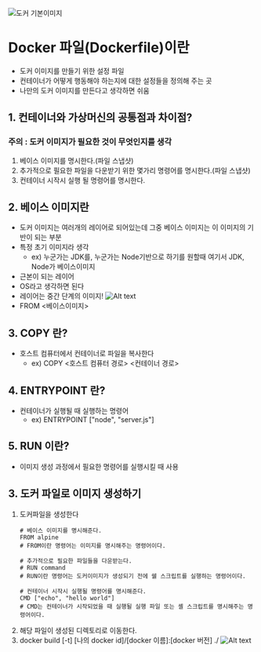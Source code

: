 ![도커 기본이미지](https://github.com/user-attachments/assets/90b27680-a3da-473c-bc18-62e8f993a28f)

# Docker 파일(Dockerfile)이란
- 도커 이미지를 만들기 위한 설정 파일
- 컨테이너가 어떻게 행동해야 하는지에 대한 설정들을 정의해 주는 곳
- 나만의 도커 이미지를 만든다고 생각하면 쉬움

## 1. 컨테이너와 가상머신의 공통점과 차이점?
### 주의 : 도커 이미지가 필요한 것이 무엇인지를 생각
1. 베이스 이미지를 명시한다.(파일 스냅샷)
2. 추가적으로 필요한 파일을 다운받기 위한 몇가리 명령어를 명시한다.(파일 스냅샷)
3. 컨테이너 시작시 실행 될 명령어를 명시한다.

## 2. 베이스 이미지란
- 도커 이미지는 여러개의 레이어로 되어있는데 그중 베이스 이미지는 이 이미지의 기반이 되는 부분
- 특정 초기 이미지라 생각
    - ex) 누군가는 JDK를, 누군가는 Node기반으로 하기를 원할때 여기서 JDK, Node가 베이스이미지 
- 근본이 되는 레이어
- OS라고 생각하면 된다
- 레이어는 중간 단계의 이미지!
    ![Alt text](<img/도커 베이스 이미지.png>)
- FROM <베이스이미지>

## 3. COPY 란?
- 호스트 컴퓨터에서 컨테이너로 파일을 복사한다
    - ex) COPY <호스트 컴퓨터 경로> <컨테이너 경로>

## 4. ENTRYPOINT 란?
- 컨테이너가 실행될 때  실행하는 명령어
    - ex) ENTRYPOINT ["node", "server.js"]

## 5. RUN 이란?
- 이미지 생성 과정에서 필요한 명령어를 실행시킬 때 사용

## 3. 도커 파일로 이미지 생성하기
1. 도커파일을 생성한다
    ```
    # 베이스 이미지를 명시해준다.
    FROM alpine
    # FROM이란 명령어는 이미지를 명시해주는 명령어이다.

    # 추가적으로 필요한 파일들을 다운받는다.
    # RUN command
    # RUN이란 명령어는 도커이미지가 생성되기 전에 쉘 스크립트를 실행하는 명령어이다.

    # 컨테이너 시작시 실행될 명령어를 명시해준다.
    CMD ["echo", "hello world"]
    # CMD는 컨테이너가 시작되었을 때 실행될 실행 파일 또는 셸 스크립트를 명시해주는 명령어이다.
    ```
2. 해당 파일이 생성된 디렉토리로 이동한다.
3. docker build [-t] [나의 docker id]/[docker 이름]:[docker 버전] ./
![Alt text](<img/도커 이미지 생성 예시.png>)
